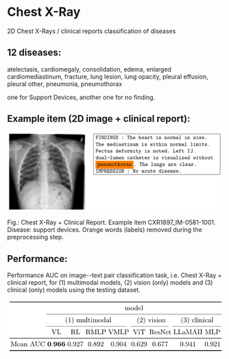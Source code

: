 # Chest X-Ray
2D Chest X-Rays / clinical reports
classification of diseases

## 12 diseases:

atelectasis, 
cardiomegaly, 
consolidation, 
edema, 
enlarged cardiomediastinum, 
fracture, 
lung lesion, 
lung opacity, 
pleural effusion, 
pleural other, 
pneumonia, 
pneumothorax

one for Support Devices,
another one for no finding.

## Example item (2D image + clinical report):

![img1](CXR1897_IM-0581-1001.png "Chest X-Ray")

Fig.: Chest X-Ray + Clinical Report. Example item CXR1897_IM-0581-1001. Disease: support devices. Orange words (labels) removed during the preprocessing step.

## Performance:

Performance AUC on image--text pair classification task, i.e. Chest X-Ray + clinical report, for (1) multimodal models, (2) vision (only) models and (3) clinical (only) models using the testing dataset.

![img2](performance_ChestXRay.png "performance ChestXRay")
